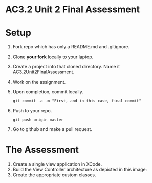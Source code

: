 # AC3.2 Unit 2 Final Assessment

# Setup

1. Fork repo which has only a README.md and .gitignore.
2. Clone **your fork** locally to your laptop.
3. Create a project into that cloned directory. Name it AC3.2Unit2FinalAssessment.
4. Work on the assignment.
5. Upon completion, commit locally.

	```
	git commit -a -m "First, and in this case, final commit"
	```
7. Push to your repo.

	```
	git push origin master
	```
8. Go to github and make a pull request.

# The Assessment

1. Create a single view application in XCode.
2. Build the View Controller architecture as depicted in this image:
3. Create the appropriate custom classes.

